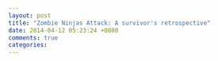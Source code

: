 ```yaml
---
layout: post
title: "Zombie Ninjas Attack: A survivor's retrospective"
date: 2014-04-12 05:23:24 +0800
comments: true
categories: 
---
```

